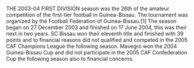 THE 2003-04 FIRST DIVISION season was the 26th of the amateur competition of the first-tier football in Guinea-Bissau. The tournament was organized by the Football Federation of Guinea-Bissau.[1] The season began on 27 December 2003 and finished on 17 June 2004, this was their next in two years. SC Bissau won their eleventh title and finished with 39 points and to financial reasons did not qualified and competed in the 2005 CAF Champions League the following season. Mavegro won the 2004 Guinea-Bissau Cup and did not participate in the 2005 CAF Confederation Cup the following season also to financial concerns.
